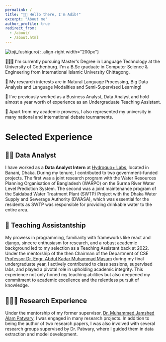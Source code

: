```yaml
---
permalink: /
title: "👋🏼 Hello there, I'm Adib!"
excerpt: "About me"
author_profile: true
redirect_from: 
  - /about/
  - /about.html
---
```


![toji_fushiguro](https://github.com/Aveiro11/Adib.github.io/assets/74791612/3f209969-c9ed-4b1a-90f4-4281f579bc5a){: .align-right width="200px"}



👨🏻‍🎓 I'm currently pursuing Master's Degree in Language Technology at the University of Gothenburg. I'm a B.Sc graduate in Computer Science & Engineering from International Islamic University Chittagong.

🔬 My research interests are in Natural Language Processing, Big Data Analysis and Language Modalities and Semi-Supervised Learning!

💼 I've previously worked as a Business Analyst, Data Analyst and hold  almost a year worth of experience as an Undergraduate Teaching Assistant.

🏅 Apart from my academic prowess, I also represented my university in many national and international debate tournaments.

# Selected Experience

## 👩‍💻 Data Analyst
I have worked as a **Data Analyst Intern** at [Hydroquo+ Labs](https://bd.linkedin.com/company/hydroquo), located in Banani, Dhaka. During my tenure, I contributed to two government-funded projects. The first was a joint research program with the Water Resources Planning Organisation of Bangladesh (WARPO) on the Surma River Water Level Prediction System. The second was a joint maintenance program of the Saidabad Water Treatment Plant (SWTP) Project with the Dhaka Water Supply and Sewerage Authority (DWASA), which was essential for the residents as SWTP was responsible for providing drinkable water to the entire area.

## 📜 Teaching Assistantship
My prowess in programming, familiarity with frameworks like react and django, sincere enthusiasm for research, and a robust academic background led to my selection as a Teaching Assistant back at 2022. Under the mentorship of the then Chairman of the Department of CSE [Professor Dr. Engr. Abdul Kadar Muhammad Masum](https://faculty.daffodilvarsity.edu.bd/profile/swe/kadar.html) during my final undergraduate year, I actively contributed to class sessions, supervised labs, and played a pivotal role in upholding academic integrity. This experience not only honed my teaching abilities but also deepened my commitment to academic excellence and the relentless pursuit of knowledge.

## 👨🏻‍🔬 Research Experience
Under the mentorship of my former supervisor, [Dr. Muhammed Jamshed Alam Patwary](https://cuet.ac.bd/members/770), I was engaged in many research projects. In addition to being the author of two research papers, I was also involved with several research groups supervised by Dr. Patwary, where I guided them in data extraction and model development.
